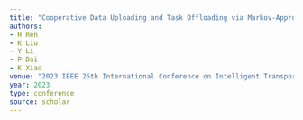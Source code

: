 ```yaml
---
title: "Cooperative Data Uploading and Task Offloading via Markov-Approximation in Heterogeneous Vehicular Networks"
authors:
- H Ren
- K Liu
- Y Li
- P Dai
- K Xiao
venue: "2023 IEEE 26th International Conference on Intelligent Transportation …, 2023"
year: 2023
type: conference
source: scholar
---
```

